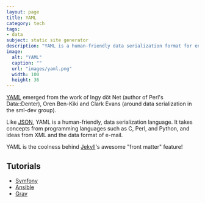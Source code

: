 ```yaml
---
layout: page
title: YAML
category: tech
tags:
- data
subject: static site generator
description: "YAML is a human-friendly data serialization format for encoding data in plain text."
image:
  alt: "YAML"
  caption: ""
  url: "images/yaml.png"
  width: 100
  height: 36
---
```


[YAML](http://www.yaml.org/start.html)
emerged from the work of
Ingy döt Net (author of Perl's Data::Denter),
Oren Ben-Kiki and Clark Evans (around data serialization in the sml-dev group).

Like [JSON](http://www.json.org/),
YAML is a human-friendly, data serialization language.
It takes concepts from programming languages such as
C, Perl, and Python, and ideas from XML
and the data format of e-mail.

YAML is the coolness behind [Jekyll]({{site.baseurl}}tech/jekyll.html)'s
awesome "front matter" feature!

Tutorials
---------

* [Symfony](https://symfony.com/doc/current/components/yaml/yaml_format.html)
* [Ansible](https://docs.ansible.com/ansible/YAMLSyntax.html)
* [Grav](https://learn.getgrav.org/advanced/yaml)
